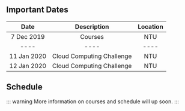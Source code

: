 <!-- ---
sidebar: false
--- -->

## Important Dates

<center>

| Date        	| Description               	| Location 	|
| :-----------:	|:-------------------------:	|:--------:	|
| 7 Dec 2019  	| Courses                   	| NTU      	|
| ----        	| ----                       	| ----     	|
| 11 Jan 2020 	| Cloud Computing Challenge 	| NTU      	|
| 12 Jan 2020 	| Cloud Computing Challenge 	| NTU      	|

</center>

## Schedule

::: warning
More information on courses and schedule will up soon.
:::